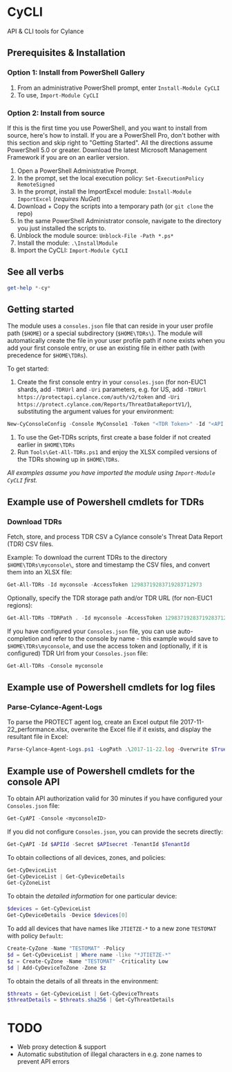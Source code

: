# CyCLI
API &amp; CLI tools for Cylance

## Prerequisites & Installation

### Option 1: Install from PowerShell Gallery

1. From an administrative PowerShell prompt, enter `Install-Module CyCLI`
1. To use, `Import-Module CyCLI`

### Option 2: Install from source

If this is the first time you use PowerShell, and you want to install from source, here's how to install. If you are a PowerShell Pro, don't bother with this section and skip right to "Getting Started". All the directions assume PowerShell 5.0 or greater. Download the latest Microsoft Management Framework if you are on an earlier version.

1. Open a PowerShell Administrative Prompt.
1. In the prompt, set the local execution policy: `Set-ExecutionPolicy RemoteSigned`
1. In the prompt, install the ImportExcel module: `Install-Module ImportExcel` (*requires NuGet*)
1. Download + Copy the scripts into a temporary path (or `git clone` the repo)
1. In the same PowerShell Administrator console, navigate to the directory you just installed the scripts to.
1. Unblock the module source: `Unblock-File -Path *.ps*`
1. Install the module: `.\InstallModule`
1. Import the CyCLI: `Import-Module CyCLI`

## See all verbs

```powershell
get-help *-cy*
```

## Getting started

The module uses a `consoles.json` file that can reside in your user profile path (`$HOME`) or a special subdirectory (`$HOME\TDRs\`). The module will automatically create the file in your user profile path if none exists when you add your first console entry, or use an existing file in either path (with precedence for `$HOME\TDRs`).

To get started:

1. Create the first console entry in your `consoles.json` (for non-EUC1 shards, add `-TDRUrl` and `-Uri` parameters, e.g. for US, add `-TDRUrl https://protectapi.cylance.com/auth/v2/token` and `-Uri https://protect.cylance.com/Reports/ThreatDataReportV1/`), substituting the argument values for your environment:
 ```powershell
 New-CyConsoleConfig -Console MyConsole1 -Token "<TDR Token>" -Id "<API ID>" -Secret "<API Secret>" -TenantId "<API Tenant ID>"
 ```
1. To use the Get-TDRs scripts, first create a base folder if not created earlier in `$HOME\TDRs`
1. Run `Tools\Get-All-TDRs.ps1` and enjoy the XLSX compiled versions of the TDRs showing up in `$HOME\TDRs`.

*All examples assume you have imported the module using `Import-Module CyCLI` first.*

## Example use of Powershell cmdlets for TDRs

### Download TDRs

Fetch, store, and process TDR CSV a Cylance console's Threat Data Report (TDR) CSV files.

Example: To download the current TDRs to the directory `$HOME\TDRs\myconsole\`, store and timestamp the CSV files, and convert them into an XLSX file:

```powershell
Get-All-TDRs -Id myconsole -AccessToken 12983719283719283712973
```

Optionally, specify the TDR storage path and/or TDR URL (for non-EUC1 regions):
```powershell
Get-All-TDRs -TDRPath . -Id myconsole -AccessToken 12983719283719283712973 -TDRUrl https://protect-euc1.cylance.com/Reports/ThreatDataReportV1/
```

If you have configured your `Consoles.json` file, you can use auto-completion and refer to the console by name - this example would save to `$HOME\TDRs\myconsole`, and use the access token and (optionally, if it is configured) TDR Url from your `Consoles.json` file:
```powershell
Get-All-TDRs -Console myconsole
```

## Example use of Powershell cmdlets for log files

### Parse-Cylance-Agent-Logs

To parse the PROTECT agent log, create an Excel output file 2017-11-22_performance.xlsx, overwrite the Excel file if it exists, and display the resultant file in Excel:

```powershell
Parse-Cylance-Agent-Logs.ps1 -LogPath .\2017-11-22.log -Overwrite $True -Show
```

## Example use of Powershell cmdlets for the console API

To obtain API authorization valid for 30 minutes if you have configured your `Consoles.json` file:

```powershell
Get-CyAPI -Console <myconsoleID>
```

If you did not configure `Consoles.json`, you can provide the secrets directly:

```powershell
Get-CyAPI -Id $APIId -Secret $APIsecret -TenantId $TenantId
```

To obtain collections of all devices, zones, and policies:

```powershell
Get-CyDeviceList
Get-CyDeviceList | Get-CyDeviceDetails
Get-CyZoneList
```

To obtain the *detailed information* for one particular device:

```powershell
$devices = Get-CyDeviceList
Get-CyDeviceDetails -Device $devices[0]
```

To add all devices that have names like `JTIETZE-*` to a new zone `TESTOMAT` with policy `Default`:

```powershell
Create-CyZone -Name "TESTOMAT" -Policy 
$d = Get-CyDeviceList | Where name -like "*JTIETZE-*"
$z = Create-CyZone -Name "TESTOMAT" -Criticality Low
$d | Add-CyDeviceToZone -Zone $z
```

To obtain the details of all threats in the environment:
```powershell
$threats = Get-CyDeviceList | Get-CyDeviceThreats
$threatDetails = $threats.sha256 | Get-CyThreatDetails
```

# TODO
 - Web proxy detection & support
 - Automatic substitution of illegal characters in e.g. zone names to prevent API errors

